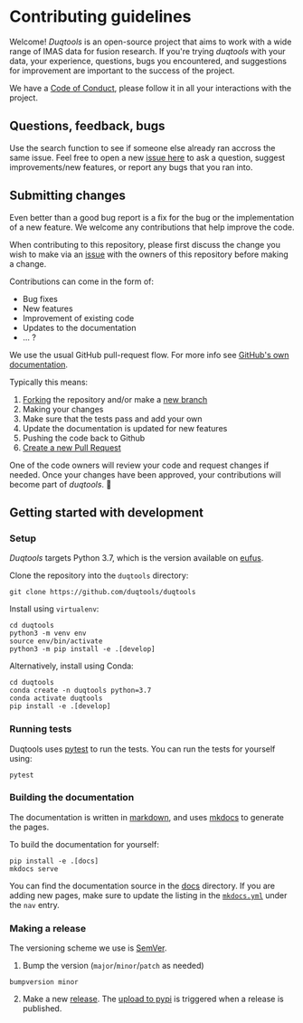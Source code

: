 # Contributing guidelines

Welcome! *Duqtools* is an open-source project that aims to work with a wide range of IMAS data for fusion research. If you're trying *duqtools* with your data, your experience, questions, bugs you encountered, and suggestions for improvement are important to the success of the project.

We have a [Code of Conduct](CODE_OF_CONDUCT.md), please follow it in all your interactions with the project.

## Questions, feedback, bugs

Use the search function to see if someone else already ran accross the same issue. Feel free to open a new [issue here](https://github.com/duqtools/duqtools/issues) to ask a question, suggest improvements/new features, or report any bugs that you ran into.

## Submitting changes

Even better than a good bug report is a fix for the bug or the implementation of a new feature. We welcome any contributions that help improve the code.

When contributing to this repository, please first discuss the change you wish to make via an [issue](https://github.com/duqtools/duqtools/issues) with the owners of this repository before making a change.

Contributions can come in the form of:

- Bug fixes
- New features
- Improvement of existing code
- Updates to the documentation
- ... ?

We use the usual GitHub pull-request flow. For more info see [GitHub's own documentation](https://help.github.com/articles/using-pull-requests/).

Typically this means:

1. [Forking](https://docs.github.com/articles/about-forks) the repository and/or make a [new branch](https://docs.github.com/articles/about-branches)
2. Making your changes
3. Make sure that the tests pass and add your own
4. Update the documentation is updated for new features
5. Pushing the code back to Github
6. [Create a new Pull Request](https://help.github.com/articles/creating-a-pull-request/)

One of the code owners will review your code and request changes if needed. Once your changes have been approved, your contributions will become part of *duqtools*. 🎉

## Getting started with development

### Setup

*Duqtools* targets Python 3.7, which is the version available on [eufus](https://wiki.eufus.eu/doku.php).

Clone the repository into the `duqtools` directory:

```console
git clone https://github.com/duqtools/duqtools
```

Install using `virtualenv`:

```console
cd duqtools
python3 -m venv env
source env/bin/activate
python3 -m pip install -e .[develop]
```

Alternatively, install using Conda:

```console
cd duqtools
conda create -n duqtools python=3.7
conda activate duqtools
pip install -e .[develop]
```

### Running tests

Duqtools uses [pytest](https://docs.pytest.org/en/7.1.x/) to run the tests. You can run the tests for yourself using:

```console
pytest
```

### Building the documentation

The documentation is written in [markdown](https://www.markdownguide.org/basic-syntax/), and uses [mkdocs](https://www.mkdocs.org/) to generate the pages.

To build the documentation for yourself:

```console
pip install -e .[docs]
mkdocs serve
```

You can find the documentation source in the [docs](https://github.com/duqtools/duqtools/tree/main/docs) directory.
If you are adding new pages, make sure to update the listing in the [`mkdocs.yml`](https://github.com/duqtools/duqtools/blob/main/mkdocs.yml) under the `nav` entry.

### Making a release

The versioning scheme we use is [SemVer](http://semver.org/).

1. Bump the version (`major`/`minor`/`patch` as needed)

```console
bumpversion minor
```

2. Make a new [release](https://github.com/duqtools/duqtools/releases). The [upload to pypi](https://github.com/duqtools/duqtools/actions/workflows/publish.yaml) is triggered when a release is published.
